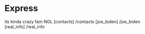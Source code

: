 # Express
its kinda crazy fam NGL
[contacts] /contacts
[joe_biden] /joe_biden
[real_info] /real_info
